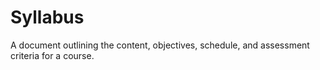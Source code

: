 # Syllabus
A document outlining the content, objectives, schedule, and assessment criteria for a course.